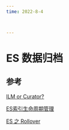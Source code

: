 ```yaml
---
time: 2022-8-4



---
```

# ES 数据归档









## 参考

[ILM or Curator?](https://www.elastic.co/guide/en/elasticsearch/client/curator/current/ilm-or-curator.html#ilm-or-curator)

[ES索引生命周期管理](https://www.jianshu.com/p/2ddd40d8a338)

[ES 之 Rollover](https://blog.csdn.net/lyncai/article/details/120074968)